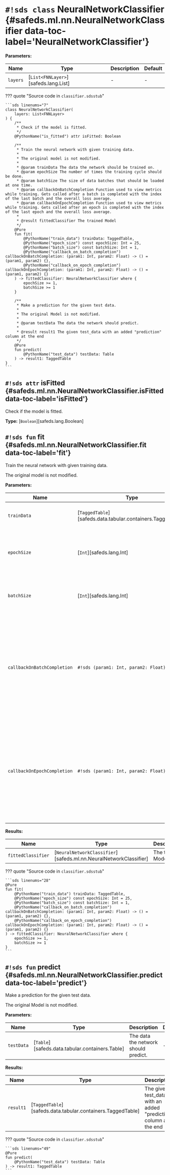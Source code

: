 # `#!sds class` NeuralNetworkClassifier {#safeds.ml.nn.NeuralNetworkClassifier data-toc-label='NeuralNetworkClassifier'}

**Parameters:**

| Name | Type | Description | Default |
|------|------|-------------|---------|
| `layers` | [`List<FNNLayer>`][safeds.lang.List] | - | - |

??? quote "Source code in `classifier.sdsstub`"

    ```sds linenums="7"
    class NeuralNetworkClassifier(
        layers: List<FNNLayer>
    ) {
        /**
         * Check if the model is fitted.
         */
        @PythonName("is_fitted") attr isFitted: Boolean
    
        /**
         * Train the neural network with given training data.
         *
         * The original model is not modified.
         *
         * @param trainData The data the network should be trained on.
         * @param epochSize The number of times the training cycle should be done.
         * @param batchSize The size of data batches that should be loaded at one time.
         * @param callbackOnBatchCompletion Function used to view metrics while training. Gets called after a batch is completed with the index of the last batch and the overall loss average.
         * @param callbackOnEpochCompletion Function used to view metrics while training. Gets called after an epoch is completed with the index of the last epoch and the overall loss average.
         *
         * @result fittedClassifier The trained Model
         */
        @Pure
        fun fit(
            @PythonName("train_data") trainData: TaggedTable,
            @PythonName("epoch_size") const epochSize: Int = 25,
            @PythonName("batch_size") const batchSize: Int = 1,
            @PythonName("callback_on_batch_completion") callbackOnBatchCompletion: (param1: Int, param2: Float) -> () = (param1, param2) {},
            @PythonName("callback_on_epoch_completion") callbackOnEpochCompletion: (param1: Int, param2: Float) -> () = (param1, param2) {}
        ) -> fittedClassifier: NeuralNetworkClassifier where {
            epochSize >= 1,
            batchSize >= 1
        }
    
        /**
         * Make a prediction for the given test data.
         *
         * The original Model is not modified.
         *
         * @param testData The data the network should predict.
         *
         * @result result1 The given test_data with an added "prediction" column at the end
         */
        @Pure
        fun predict(
            @PythonName("test_data") testData: Table
        ) -> result1: TaggedTable
    }
    ```

## `#!sds attr` isFitted {#safeds.ml.nn.NeuralNetworkClassifier.isFitted data-toc-label='isFitted'}

Check if the model is fitted.

**Type:** [`Boolean`][safeds.lang.Boolean]

## `#!sds fun` fit {#safeds.ml.nn.NeuralNetworkClassifier.fit data-toc-label='fit'}

Train the neural network with given training data.

The original model is not modified.

**Parameters:**

| Name | Type | Description | Default |
|------|------|-------------|---------|
| `trainData` | [`TaggedTable`][safeds.data.tabular.containers.TaggedTable] | The data the network should be trained on. | - |
| `epochSize` | [`Int`][safeds.lang.Int] | The number of times the training cycle should be done. | `#!sds 25` |
| `batchSize` | [`Int`][safeds.lang.Int] | The size of data batches that should be loaded at one time. | `#!sds 1` |
| `callbackOnBatchCompletion` | `#!sds (param1: Int, param2: Float) -> ()` | Function used to view metrics while training. Gets called after a batch is completed with the index of the last batch and the overall loss average. | `#!sds (param1, param2) {}` |
| `callbackOnEpochCompletion` | `#!sds (param1: Int, param2: Float) -> ()` | Function used to view metrics while training. Gets called after an epoch is completed with the index of the last epoch and the overall loss average. | `#!sds (param1, param2) {}` |

**Results:**

| Name | Type | Description |
|------|------|-------------|
| `fittedClassifier` | [`NeuralNetworkClassifier`][safeds.ml.nn.NeuralNetworkClassifier] | The trained Model |

??? quote "Source code in `classifier.sdsstub`"

    ```sds linenums="28"
    @Pure
    fun fit(
        @PythonName("train_data") trainData: TaggedTable,
        @PythonName("epoch_size") const epochSize: Int = 25,
        @PythonName("batch_size") const batchSize: Int = 1,
        @PythonName("callback_on_batch_completion") callbackOnBatchCompletion: (param1: Int, param2: Float) -> () = (param1, param2) {},
        @PythonName("callback_on_epoch_completion") callbackOnEpochCompletion: (param1: Int, param2: Float) -> () = (param1, param2) {}
    ) -> fittedClassifier: NeuralNetworkClassifier where {
        epochSize >= 1,
        batchSize >= 1
    }
    ```

## `#!sds fun` predict {#safeds.ml.nn.NeuralNetworkClassifier.predict data-toc-label='predict'}

Make a prediction for the given test data.

The original Model is not modified.

**Parameters:**

| Name | Type | Description | Default |
|------|------|-------------|---------|
| `testData` | [`Table`][safeds.data.tabular.containers.Table] | The data the network should predict. | - |

**Results:**

| Name | Type | Description |
|------|------|-------------|
| `result1` | [`TaggedTable`][safeds.data.tabular.containers.TaggedTable] | The given test_data with an added "prediction" column at the end |

??? quote "Source code in `classifier.sdsstub`"

    ```sds linenums="49"
    @Pure
    fun predict(
        @PythonName("test_data") testData: Table
    ) -> result1: TaggedTable
    ```
